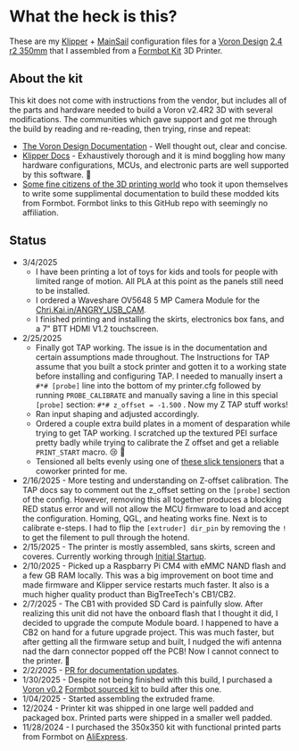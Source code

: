 # What the heck is this?

These are my [Klipper](https://www.klipper3d.org/) + [MainSail](https://github.com/mainsail-crew/MainsailOS) configuration files for a [Voron Design](https://vorondesign.com/) [2.4 r2 350mm](https://github.com/VoronDesign/Voron-2) that I assembled from a [Formbot Kit](https://www.formbot3d.com/products/voron-24-r2-pro-corexy-3d-printer-kit-with-m8p-cb1-board-and-canbus-wiring-system?VariantsId=10485) 3D Printer.

## About the kit
This kit does not come with instructions from the vendor, but includes all of the parts and hardware needed to build a Voron v2.4R2 3D with several modifications. 
The communities which gave support and got me through the build by reading and re-reading, then trying, rinse and repeat:
- [The Voron Design Documentation](https://docs.vorondesign.com/) - Well thought out, clear and concise.
- [Klipper Docs](https://www.klipper3d.org/) - Exhaustively thorough and it is mind boggling how many hardware configurations, MCUs, and electronic parts are well supported by this software. 🎩
- [Some fine citizens of the 3D printing world](https://github.com/Zev-se/Formbot-voron-2.4-build-guide) who took it upon themselves to write some supplimental documentation to build these modded kits from Formbot. Formbot links to this GitHub repo with seemingly no affiliation. 

## Status
- 3/4/2025
  - I have been printing a lot of toys for kids and tools for people with limited range of motion. All PLA at this point as the panels still need to be installed.
  - I ordered a Waveshare OV5648 5 MP Camera Module for the [Chri.Kai.in/ANGRY_USB_CAM](https://github.com/VoronDesign/VoronUsers/tree/main/printer_mods/chri.kai.in/Angry_CAM_USB).
  - I finished printing and installing the skirts, electronics box fans, and a 7" BTT HDMI V1.2 touchscreen.
- 2/25/2025
  - Finally got TAP working. The issue is in the documentation and certain assumptions made throughout. The Instructions for TAP assume that you built a stock printer and gotten it to a working state before installing and configuring TAP. I needed to manually insert a `#*# [probe]` line into the bottom of my printer.cfg followed by running `PROBE_CALIBRATE` and manually saving a line in this special `[probe]` section: `#*# z_offset = -1.500` . Now my Z TAP stuff works!
  - Ran input shaping and adjusted accordingly.
  - Ordered a couple extra build plates in a moment of desparation while trying to get TAP working. I scratched up the textured PEI surface pretty badly while trying to calibrate the Z offset and get a reliable `PRINT_START` macro. 😢 🤬
  - Tensioned all belts evenly using one of [these slick tensioners](https://github.com/Diyshift/3D-Printer/tree/main/GT2%20Belt%20Tension%20Meter) that a coworker printed for me.
- 2/16/2025 - More testing and understanding on Z-offset calibration. The TAP docs say to comment out the z_offset setting on the `[probe]` section of the config. However, removing this all together produces a blocking RED status error and will not allow the MCU firmware to load and accept the configuration. Homing, QGL, and heating works fine. Next is to calibrate e-steps. I had to flip the `[extruder] dir_pin` by removing the `!` to get the filement to pull through the hotend.  
- 2/15/2025 - The printer is mostly assembled, sans skirts, screen and coveres. Currently working through [Initial Startup](https://docs.vorondesign.com/build/startup/#tilt--qgl-with-heated-bed-and-chamber-v1-trident-v2).
- 2/10/2025 - Picked up a Raspbarry Pi CM4 with eMMC NAND flash and a few GB RAM locally. This was a big improvement on boot time and made firmware and Klipper service restarts much faster. It also is a much higher quality product than BigTreeTech's CB1/CB2.
- 2/7/2025 - The CB1 with provided SD Card is painfully slow. After realizing this unit did not have the onboard flash that I thought it did, I decided to upgrade the compute Module board. I happened to have a CB2 on hand for a future upgrade project. This was much faster, but after getting all the firmware setup and built, I nudged the wifi antenna nad the darn connector popped off the PCB! Now I cannot connect to the printer. 🤬
- 2/2/2025 - [PR for documentation updates](https://github.com/Zev-se/Formbot-voron-2.4-build-guide/commit/133997a850d8d4709106382f292d58198b98d351).
- 1/30/2025 - Despite not being finished with this build, I purchased a [Voron v0.2](https://github.com/VoronDesign/Voron-0) [Formbot sourced kit](https://www.aliexpress.us/item/3256803199432554.html) to build after this one.
- 1/04/2025 - Started assembling the extruded frame.
- 12/2024 - Printer kit was shipped in one large well padded and packaged box. Printed parts were shipped in a smaller well padded.
- 11/28/2024 - I purchased the 350x350 kit with functional printed parts from Formbot on [AliExpress](https://www.aliexpress.us/item/3256803199034766.html). 

